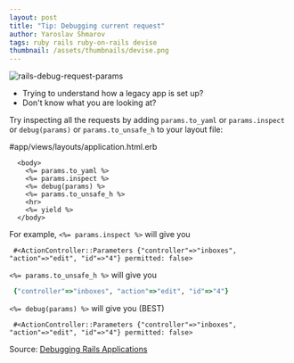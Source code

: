 ```yaml
---
layout: post
title: "Tip: Debugging current request"
author: Yaroslav Shmarov
tags: ruby rails ruby-on-rails devise
thumbnail: /assets/thumbnails/devise.png
---
```


![rails-debug-request-params](/assets/images/rails-debug-request-params.gif)

* Trying to understand how a legacy app is set up?
* Don't know what you are looking at?

Try inspecting all the requests by adding `params.to_yaml` or `params.inspect` or `debug(params)` or `params.to_unsafe_h` to your layout file:

#app/views/layouts/application.html.erb
```
  <body>
    <%= params.to_yaml %>
    <%= params.inspect %>
    <%= debug(params) %>
    <%= params.to_unsafe_h %>
    <hr>
    <%= yield %>
  </body>
```

For example, `<%= params.inspect %>` will give you

```
 #<ActionController::Parameters {"controller"=>"inboxes", "action"=>"edit", "id"=>"4"} permitted: false> 
```

`<%= params.to_unsafe_h %>` will give you

```ruby
 {"controller"=>"inboxes", "action"=>"edit", "id"=>"4"} 
```

`<%= debug(params) %>` will give you (BEST)

```
 #<ActionController::Parameters {"controller"=>"inboxes", "action"=>"edit", "id"=>"4"} permitted: false> 
```

Source: [Debugging Rails Applications](https://edgeguides.rubyonrails.org/debugging_rails_applications.html)

